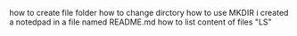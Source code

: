 how to create file folder 
how to change dirctory 
how to use MKDIR
i created a notedpad in a file named README.md 
how to list content of files "LS"
